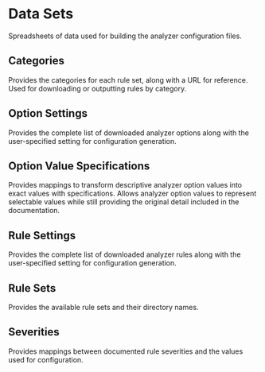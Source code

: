 # Data Sets

Spreadsheets of data used for building the analyzer configuration files.

## Categories

Provides the categories for each rule set, along with a URL for reference. Used for downloading or outputting rules by category.

## Option Settings

Provides the complete list of downloaded analyzer options along with the user-specified setting for configuration generation.

## Option Value Specifications

Provides mappings to transform descriptive analyzer option values into exact values with specifications. Allows analyzer option values
to represent selectable values while still providing the original detail included in the documentation.

## Rule Settings

Provides the complete list of downloaded analyzer rules along with the user-specified setting for configuration generation.

## Rule Sets

Provides the available rule sets and their directory names.

## Severities

Provides mappings between documented rule severities and the values used for configuration.
